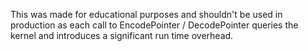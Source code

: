 This was made for educational purposes and shouldn't be used in production as each call to EncodePointer / DecodePointer queries the kernel and introduces a significant run time overhead.
